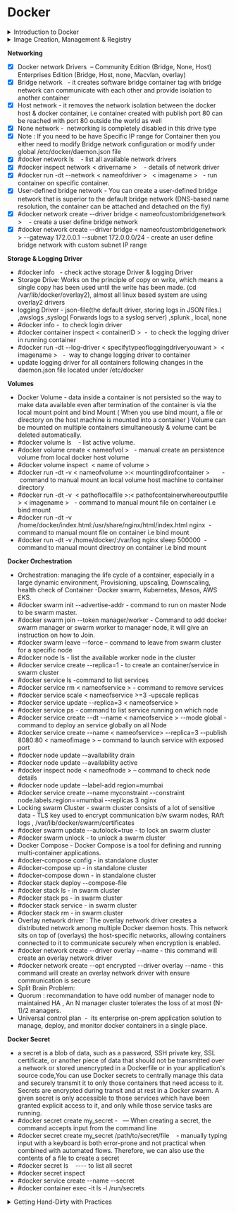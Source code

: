 # Docker

<details>
  <summary>Introduction to Docker</summary>

- Why do we need Docker - when application developer develop an application they need to look for Hardware compatibility, OS compatibility,            Libraries Dependencies before to deploy application on server & they need to do same for each installation which is kind of tricky job.
- What can docker Do - Run an application on an Isolated container, that has its own network interfaces, libraries, and processors like virtual        machines except for all containers that share the same OS kernels.(Hardware > OS > Docker > Container).
- Virtual machine VS Docker  - Bootup time, Storage, memory Utilization.
- Docker Edition - Community Edition(free) , Enterprise Edition (paid).
- Docker installation - Windows(docker desktop) , Linux ( docker).
- #systemctl status docker    -command to check docker daemon service running status.
- #systemctl start docker - command to manual start docker daemon.
- #systemctl stop docker - command to stop docker daemon.
- #systemctl enable docker  -command to ensure docker daemon service starts after restart of base machine Hardware.
- #docker version - check the version of the docker.
- #sudo journalctl -u docker   - this command is useful in case when docker service fails to start & need to investigate docker logs.
- A disadvantage of docker - data inside a docker container is not persistent on restart or stop has been made on the container level.
- Docker image: A Docker image is a file that contains all necessary dependencies & Configuration which is used to run an application.
- Docker Container: is a running instance of an image.
- #docker pull <imagename>  - command to pull image.
- #docker image ls  -command to list images.
- #docker run < imagename >   - command to launch an container.
- #docker ps  - list all active container list or ps means process status.
- #docker ps -a - list all active & exit container list.
- #docker stop < containerid.name >   - stop a container before to remove a container.
- #docker rm < container id/name >  - remove an container.
- #docker rmi < image name >    - delete an image from disk.
- #docker logs < container ID >   - check log of container.
- #docker run --name < containername >  < imagename >    - command to run container with specific name.
- #docker inspect < container ID/Name >    -   get details about active container.
- #docker run -d < imagename >    - run container in detached mode. 
- Expose in docker: informs Docker that the container will listen on the specified port,Works only for communication between containers in the same    network.
- Publish in docker: This means container port is accessible through the docker host, when we  publish it.
- #docker run --expose < port > nginx
- #docker run -d -p 8080:80 < imagename >   - run an container with publish port.
- #docker exec -it < container name > bash    - exec into container.
- #docker run -d < imagename > command - command to override the container default command.
- Restart Policies in Docker - no, unless-stopped( it is similar to the always flag the only difference is once the container is stopped manually it   will not restart automatically even after restarting the docker daemon, until we start the container manually again.), on-failure(Restart the        container if it exits due to an non-zero exit code. Exit code :- 0 means no error), always (Always restart the container if it stops. If 
  it's manually stopped, it's restarted only when the Docker daemon restarts or the container itself is manually restarted).
- #docker run --restart unless-stopped <imagename> .
- #docker system df    - command is used to display information about disk usage by Docker. It provides details on the size of images, containers,      local volumes, and the overall disk space being used
- #docker system df -v   - command provides a detailed breakdown of Docker's disk usage, including information about individual images,                containers, volumes, and build cache.
- #docker run -d  --rm < imagename >  -  command to delete an container after exit.
- #docker rename < oldcontainername >  < newcontainername >        - command to rename container.
- #docker top < container ID > — command gives details of Process id belonging to the container.
- #docker ps --size  – command gives information on the current size of the docker container writable layer + size of the image.
- #apt install  net-tools ------ to install ifconfig package.
- #apt install  procps  ----- to install the TOP command package.
  
</details>

<details>
  <summary>Image Creation, Management & Registry</summary>
  
- A docker file is built to form an image that holds a set of instructions to run an application. #vim Dockerfile
- #docker build.  - build an image
- docker instructions - FROM, CMD[“executable”, “parameter1”, “parameter2”], RUN, COPY, ADD , EXPOSE, HEALTHCHECK(HEALTHCHECK --interval=5s CMD ping -c 1 172.17.0.2), WORKDIR, ENTRYPOINT(ENTRYPOINT [‘’/bin/ping ’’]), ENV , LABEL , ARG ,      USER.
- Reason why every docker image start with FROM : FROM instruction initializes a new build stage and sets the Base Image for subsequent                instructions. As such, a valid Dockerfile MUST start with a FROM instruction
- COPY & ADD are both docker instructions that server similar purpose, they let you copy files or directory a specific location into Docker            Image,ADD Allow you to extract a component of tar file from Source directly to destination docker location.
- #docker build . -t < nameofimage >:tag     - adding an tag to image while creating image
- #docker image tag < imageid > < nameofimage >:tag      - addition of tag to existing image
- #docker image tag < oldimagename >:< oldtag >  <newimagename>:<newtag>  - rename an tag to existing image
- #docker commit < containerid >  < newimagename >        - create an new image with updated container information.
- #docker image history < nameofimage >   - list layers of image
- #docker image inspect < nameofimage >  - details about docker image
- #docker image prune   - delete only dangling images + unreferenced by any container
- #docker image prune -a    - delete all images not referenced by any container
- Docker Registry - The concept of Registry comes in place as it's not recommended to have custom images on a local repository on a local disk it is   available on the registry that is easily accessible to anyone  - Docker Hub, AWS ECR, Docker Registry, Docker Trusted registry
- Docker Hub repo push & pull
       : Create an Docker Hub account
       : #docker login
       : #docker image tag < currentimagename >:tag  puneet2022/learning:< imagenamewhichneedtobereflectinHUBrepo >
       : #docker push puneet2022/learning:< imagenamewhichneedtoberzeflectinHUBrepo >
       : #docker pull puneet2022/learning:< imagenamewhichneedtobereflectinHUBrepo >
- #docker search < nameofimage >   - Command to search a specific image
- #docker save < imagename >    >   < imagename >.tar    - command to save the image into tar to export to a different system
- #docker load -i < imagename.tar   - command to extract an image from tar
- Concept of docker layer: Each instruction belongs to a single layer, the container top layer is a writable layer, and every container uses the       same image until the write has been made on the container.
- #docker run -dt -P < nameofimage >  -  this command publish port on random publish ports
- how to reduce docker image size: Make use of lower size of base image: alpine image, minimum number of layers in image, use COPY instructions        after RUN instructions. https://devopscube.com/reduce-docker-image-size/, Multi stage Built 
  
</details>



 

**Networking**

- [x] Docker network Drivers  – Community Edition (Bridge, None, Host)  Enterprises Edition (Bridge, Host, none, Macvlan, overlay)
- [x] Bridge network   - it creates software bridge container tag with bridge network can communicate with each other and provide isolation to another container
- [x] Host network - it removes the network isolation between the docker host & docker container, i.e container created with publish port 80 can be reached with port 80 outside the world as well
- [x] None network -  networking is completely disabled in this drive type
- [x] Note : If you need to be have Specific IP range for Container then you either need to modify Bridge network configuration or modify under global /etc/docker/daemon.json file 
- [x] #docker network ls    - list all available network drivers
- [x] #docker inspect network < drivername >    - details of network driver
- [x] #docker run -dt --network < nameofdriver >   < imagename >   - run container on specific container.
- [x] User-defined bridge network - You can create a user-defined bridge network that is superior to the default bridge network (DNS-based name resolution, the container can be attached and detached on the fly)
- [x] #docker network create --driver bridge < nameofcustombridgenetwork >    - create a user define bridge network
- [x] #docker network create --driver bridge < nameofcustombridgenetwork >  --gateway 172.0.0.1 --subnet 172.0.0.0/24  - create an user define bridge network with custom subnet IP range

**Storage & Logging Driver**
- #docker info   - check active storage Driver & logging Driver
- Storage Drive: Works on the principle of copy on write, which means a single copy has been used until the write has been made. (cd /var/lib/docker/overlay2), almost all linux based system are using overlay2 drivers
- logging Driver - json-file(the default driver, storing logs in JSON files.) ,awslogs ,syslog( Forwards logs to a syslog server) ,splunk , local, none
- #docker info -  to check login driver
- #docker container inspect < containerID >  -  to check the logging driver in running container
- #docker run -dt --log-driver < specifytypeofloggingdriveryouwant >  < imagename >   -  way to change logging driver to container
- update logging driver for all containers following changes in the daemon.json file located under /etc/docker

**Volumes**
- Docker Volume - data inside a container is not persisted so the way to make data available even after termination of the container is via the local mount point and bind Mount ( When you use bind mount, a file or 
  directory on the host machine is mounted into a container ) Volume can be mounted on multiple containers simultaneously & volume cant be deleted automatically.
- #docker volume ls    - list active volume.
- #docker volume create < nameofvol >   - manual create an persistence volume from local docker host volume
- #docker volume inspect  < name of volume >
- #docker run -dt -v < nameofvolume >:< mountingdirofcontainer >   <imagename>    - command to manual mount an local volume host machine to container directory
- #docker run -dt -v  < pathoflocalfile >:< pathofcontainerwhereoutputfile > < imagename >   - command to manual mount file on container i.e bind mount
- #docker run -dt -v /home/docker/index.html:/usr/share/nginx/html/index.html  nginx    - command to manual mount file on container i.e bind mount
- #docker run -dt -v /home/docker/:/var/log   nginx sleep 500000    - command to manual mount directroy on container i.e bind mount

**Docker Orchestration**
- Orchestration: managing the life cycle of a container, especially in a large dynamic environment, Provisioning, upscaling, Downscaling, health check of Container -Docker swarm, Kubernetes, Mesos, AWS EKS.
- #docker swarm init --advertise-addr <Ipaddressofeth0>  - command to run on master Node to be swarm master.
- #docker swarm join --token manager/worker - Command to add docker swarm manager or swarm worker to manager node, it will give an instruction on how to Join.
- #docker swarm leave --force  – command to leave from swarm cluster for a specific node
- #docker node ls    - list the available worker node in the cluster
- #docker service create --replica=1 <nameofimage>            -  to create an container/service in swarm cluster
- #docker service ls   -command to list services
- #docker service rm < nameofservice >    - command to remove services
- #docker service scale < nameofservice >=3     -upscale replicas
- #docker service update --replica=3 < nameofservice >
- #docker service ps    - command to list service running on which node
- #docker service create --dt --name < nameofservice > --mode global  <nameofimage>    -command to deploy an service globally on all Node
- #docker service create --name < nameofservice> --replica=3 --publish 8080:80 < nameofimage > – command to launch service with exposed port
- #docker node update --availability drain <nameofswarm Node>
- #docker node update --availability active <nameofnode>
- #docker inspect node < nameofnode >   – command to check node details
- #docker node update --label-add region=mumbai <nodename>
- #docker service create --name myconstraint --constraint node.labels.region==mumbai --replicas 3 nginx
- Locking swarm Cluster - swarm cluster consists of a lot of sensitive data - TLS key used to encrypt communication b/w swarm nodes, RAft logs  , /var/lib/docker/swarm/certificates
- #docker swarm update --autolock=true   - to lock an swarm cluster
- #docker swarm unlock    - to unlock a swarm cluster
- Docker Compose - Docker Compose is a tool for defining and running multi-container applications. 
- #docker-compose config   -   in standalone cluster 
- #docker-compose up  -  in standalone cluster 
- #docker-compose down  - in standalone cluster
- #docker stack deploy --compose-file <naemoffile> <nameofservice>
- #docker stack ls  - in swarm cluster 
- #docker stack ps  - in swarm cluster 
- #docker stack service - in swarm cluster  
- #docker stack rm <nameofservice>  -  in swarm cluster 
- Overlay network driver : The overlay network driver creates a distributed network among multiple Docker daemon hosts. This network sits on top of (overlays) the host-specific networks, allowing containers connected to 
  it to communicate securely when encryption is enabled.
- #docker network create --driver overlay --name <nameofnetwork>  - this command will create an overlay network driver
- #docker network create --opt encrypted --driver overlay --name <nameofnetwork> -  this command will create an overlay network driver with ensure communication is secure
- Split Brain Problem:
- Quorum : recommandation to have odd number of manager node to maintained HA , An N manager cluster tolerates the loss of at most (N-1)/2 managers.
- Universal control plan  -  its enterprise on-prem application solution to manage, deploy, and monitor docker containers in a single place.

**Docker Secret**
- a secret is a blob of data, such as a password, SSH private key, SSL certificate, or another piece of data that should not be transmitted over a network or stored unencrypted in a Dockerfile or in your application's source code,You can use Docker secrets to centrally manage this data and securely transmit it to only those containers that need access to it. Secrets are encrypted during transit and at rest in a Docker swarm. A given secret is only accessible to those services which have been granted explicit access to it, and only while those service tasks are running.
- #docker secret create my_secret -   — When creating a secret, the command accepts input from the command line
- #docker secret create my_secret /path/to/secret/file    - manually typing input with a keyboard is both error-prone and not practical when combined with automated flows. Therefore, we can also use the contents of a  file to create a secret
- #docker secret ls    ---- to list all secret
- #docker secret inspect   <nameofsecret>
- #docker service create --name <nameofservice> --secret <nameofsecret>   <imagename> 
- #docker container exec -it <container ID> ls -l /run/secrets  




<details>
  <summary>Getting Hand-Dirty with Practices</summary>
===================Installation of Docker========================


```bash
#!/bin/bash 
echo "##############################Run the following command to uninstall all conflicting packages#######################################"
for pkg in docker.io docker-doc docker-compose docker-compose-v2 podman-docker containerd runc; do sudo apt-get remove $pkg; done
echo "#########################################Set up Docker's apt repository##############################################################"
sudo apt-get update -y
sudo apt-get install ca-certificates curl -y
sudo install -m 0755 -d /etc/apt/keyrings -y
sudo curl -fsSL https://download.docker.com/linux/ubuntu/gpg -o /etc/apt/keyrings/docker.asc
sudo chmod a+r /etc/apt/keyrings/docker.asc
echo \
  "deb [arch=$(dpkg --print-architecture) signed-by=/etc/apt/keyrings/docker.asc] https://download.docker.com/linux/ubuntu \
  $(. /etc/os-release && echo "$VERSION_CODENAME") stable" | \
  sudo tee /etc/apt/sources.list.d/docker.list > /dev/null
sudo apt-get update -y
echo "###############################################################installation of Docker#####################################################################"
sudo apt-get install docker-ce -y
echo "####################Starting Docker############################################"
systemctl enable docker
systemctl start docker
systemctl status docker

===============================================


========Basic DockerFile=============
FROM ubuntu
RUN apt-get update -y
RUN apt-get install -y nginx
WORKDIR /var/www/html
COPY index.nginx-debian.html  .
EXPOSE 80
CMD ["nginx", "-g", "daemon off;"] 

0R

FROM ubuntu
RUN apt-get update -y
RUN apt-get install -y nginx
WORKDIR /usr/share/nginx/html
COPY index.html  /usr/share/nginx/html
EXPOSE 80
ADD compressedfile.tar.gz /usr/share/nginx/html
CMD ["nginx", "-g", "daemon off;"] 

====================================================

==============Heathcheck Docker file example========
#HEALTHCHECK :
    #  HEALTHCHECK –interval=5s CMD ping -c 1 172.17.0.2
    #   --interval=DURATION(default:30s)
    #   --timeout=DURATION(default:30s)
    #   --start-period=Duration(default=0s)
    #   --retires=N(default:3)

From busybox
HEALTHCHECK --interval=3s CMD ping -c 1 172.17.0.5

#####
#docker build .
#docker run -dt <imageid> sleep 5000

=================================================================

=======EntryPoint DockerFile example =======
FROM busybox
ENTRYPOINT [‘’/bin/ping ’’]


#docker build .
#docker run -dt <imageid> -c 1 8.8.8.8
==============================================

=======Example of Building an Python APP==========
# Use an official Python runtime as a parent image
FROM python:3.8-slim
# Set the working directory in the container
WORKDIR /app
# Copy the current directory contents into the container at /app
COPY . /app
# Install any needed packages specified in requirements.txt
RUN pip install --no-cache-dir -r requirements.txt
# Run script.py when the container launches
CMD ["python", "script.py"]

OR

FROM ubuntu
WORKDIR /app
RUN apt-get update && \
    apt-get install -y python3 python3-pip && \
    pip install -r requirements.txt && \
    cd devops
COPY requirements.txt /app
ENV DEBAIN_FRONTEND=noninteractive
COPY devops /app
ENTRYPOINT ["python3"]
CMD ["manage.py", "runserver", "0.0.0.0:8000"]

====================================================

===============Multistage Python App=================

# Stage 1: Build stage
FROM python:3.8-slim AS build-stage
# Set the working directory in the build stage
WORKDIR /app
# Copy only the requirements file to the build stage
COPY requirements.txt .
# Install dependencies in the build stage
RUN pip install --no-cache-dir -r requirements.txt

# Stage 2: Runtime stage with Distroless image
FROM gcr.io/distroless/python3:debug AS runtime-stage
# Set the working directory in the runtime stage
WORKDIR /app
# Copy only the necessary files from the build stage
COPY --from=build-stage /usr/local/lib/python3.8/site-packages /usr/local/lib/python3.8/site-packages
COPY --from=build-stage /app .
# Specify the entry point for the Distroless image
ENTRYPOINT ["python", "script.py"]

OR

$$$$$$$$$$$$$$$$$$$$$$$$$$$$$$$$$$$$$$
Reference GithUb https://github.com/LondheShubham153/python-multistage-docker


# ------------------- Stage 1: Build Stage ------------------------------
FROM python:3.9 AS backend-builder

# Set the working directory to /app
WORKDIR /app

# Copy the contents of the backend directory into the container at /app
COPY backend/ .

# Install dependencies specified in requirements.txt
RUN pip install --no-cache-dir -r requirements.txt

# ------------------- Stage 2: Final Stage ------------------------------

# Use a slim Python 3.9 image as the final base image
FROM python:3.9-slim

# Set the working directory to /app
WORKDIR /app

# Copy the built dependencies from the backend-builder stage
COPY --from=backend-builder /usr/local/lib/python3.9/site-packages/ /usr/local/lib/python3.9/site-packages/

# Copy the application code from the backend-builder stage
COPY --from=backend-builder /app /app

# Expose port 5000 for the Flask application
EXPOSE 5000

# Define the default command to run the application
CMD ["python", "app.py"]

=========================================================================

==============Multistage Docker example =================
# Build Stage 
FROM node:22-alphine3.20 as build
WORKDIR /app
COPY package*.json ./
RUN npm install 
RUN npm install --production 
RUN npm install -g serve
COPY . .
RUN npm run build

#Stage 2
FROM node:22-alphine3.20
WOKDIR /app
COPY --from=build /app/build /app/build
EXPOSE 3000
CMD ["serve", "-s","build"]

====================================================

==================Java based application ===============
# Stage 1: Build an application 
FROM maven:3.8.4-openjdk-11 AS builder 
WORKDIR /app
COPY pom.xml  .
COPY src  ./src
RUN mvn package 


# Stage 2: Create the final image 
From openjdk:11-jre-slim
WORKDIR /app
COPY --from=builder /app/target/*.jar ./app.jar
EXPOSE 8080
ENTRYPOINT ["java", "-jar", "app.jar"]

=========================================================

=================Golang based App ========================
# Stage1 
FROM ubuntu AS build
RUN apt-get update && apt-get install -y golang-go
ENV GO111MODULE=off
COPY . .
RUN CGO_ENABLED=0 go build -o /app .

############################################
# HERE STARTS THE MAGIC OF MULTI STAGE BUILD
############################################

FROM scratch
# Copy the compiled binary from the build stage
COPY --from=build /app /app
# Set the entrypoint for the container to run the binary
ENTRYPOINT ["/app"]


$$$$$$$$$$$$$$$$$$$$$$$$$$$$$$$$$
From golang:1.22 AS build
WORKDIR /src
COPY go.mod go.mod
#download dependencies
RUN go mod download

#copy source file into image
COPY . .

#build the final executable
RUN CGO_ENABLED=0 go build -o /app  .


FROM alpine:latest
COPY --from=build /app /app

#run the application
EXPOSE 8000
CMD ["/app"]




$$$$$$$$$$$$$$$$$$$$$$$$$$$$
From golang:1.22 AS build
WORKDIR /src
COPY go.mod go.mod
#download dependencies
RUN go mod download

#copy source file into image
COPY . .

#build the final executable
RUN CGO_ENABLED=0 go build -o /app  .


FROM scratch
COPY --from=build /app /app

#run the application
EXPOSE 8000
CMD ["/app"]



$$$$$$$$$$$$$$$$$$$$$$$$$$$$$$
# Stage 1 
FROM node:21 As backend-builder 

#setup the working Dir
WOKDIR /app

#code copy 
COPY .  .

RUN npm i

#stage 2 
FROM node:21-slim

#setup the working dir 
WOKDIR /app

#copy the above stage as compressed stage 
COPY --from=backend-builder /app .
COPY .env.sample .env
EXPOSE 5000
CMD ["npm", "start"]

================================

==========DokcerFile with USER intructions =======

# Start with a base image
FROM ubuntu:20.04

# Set environment variables
ENV DEBIAN_FRONTEND=noninteractive

# Update and install necessary packages
RUN apt-get update && \
    apt-get install -y \
    curl \
    sudo && \
    apt-get clean && \
    rm -rf /var/lib/apt/lists/*

# Add a new user and group
RUN groupadd -r appgroup && useradd -r -g appgroup -m appuser

# Create a directory and adjust permissions
RUN mkdir -p /app && chown -R appuser:appgroup /app

# Set the working directory
WORKDIR /app

# Copy application files to the container
COPY app/ .

# Change user to the non-root user
USER appuser

# Command to run the application
CMD ["bash", "-c", "echo Hello from appuser!"]

====================================================================


=========Docker File with LABEL as example ===================
# Start with a base image
FROM python:3.9-slim

# Add metadata using LABEL instruction
LABEL maintainer="John Doe <johndoe@example.com>"
LABEL version="1.0"
LABEL description="A simple Python application"

# Set the working directory
WORKDIR /app

# Copy application files to the container
COPY app/ .

# Install dependencies
RUN pip install --no-cache-dir -r requirements.txt

# Command to run the application
CMD ["python", "app.py"]

=================================================






